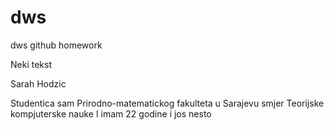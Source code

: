 # dws
dws github homework

Neki tekst

Sarah Hodzic

Studentica sam Prirodno-matematickog fakulteta u Sarajevu smjer Teorijske kompjuterske nauke
I imam 22 godine i jos nesto